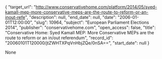{
  "target_url": "http://www.conservativehome.com/platform/2014/05/syed-kamall-mep-more-conservative-meps-are-the-route-to-reform-or-an-inout-refe", 
  "description": null, 
  "end_date": null, 
  "date": "2006-01-01T12:00:00", 
  "slug": 10964, 
  "subject": "European Parliament Elections 2014", 
  "publisher": "conservativehome.com", 
  "open_access": false, 
  "title": "Conservative Home: Syed Kamall MEP: More Conservative MEPs are the route to reform or an in/out referendum", 
  "record_id": "20060101T120000/jtZWHTXPqVnHbjZQe/0nSA==", 
  "start_date": null
}

None